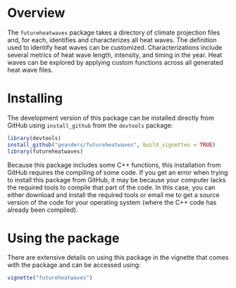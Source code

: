 <!-- README.md is generated from README.Rmd. Please edit that file -->
Overview
========

The `futureheatwaves` package takes a directory of climate projection files and, for each, identifies and characterizes all heat waves. The definition used to identify heat waves can be customized. Characterizations include several metrics of heat wave length, intensity, and timing in the year. Heat waves can be explored by applying custom functions across all generated heat wave files.

Installing
==========

The development version of this package can be installed directly from GitHub using `install_github` from the `devtools` package:

``` r
library(devtools)
install_github("geanders/futureheatwaves", build_vignettes = TRUE)
library(futureheatwaves)
```

Because this package includes some C++ functions, this installation from GitHub requires the compiling of some code. If you get an error when trying to install this package from GitHub, it may be because your computer lacks the required tools to compile that part of the code. In this case, you can either download and install the required tools or email me to get a source version of the code for your operating system (where the C++ code has already been compiled).

Using the package
=================

There are extensive details on using this package in the vignette that comes with the package and can be accessed using:

``` r
vignette("futureheatwaves")
```
